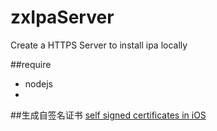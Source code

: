 # zxIpaServer
Create a HTTPS Server to install ipa locally

##require
* nodejs
* 

##生成自签名证书
[self signed certificates in iOS](http://bumaociyuan.github.io/ios/2015/07/17/self-signed-certificates-in-ios.html)

##